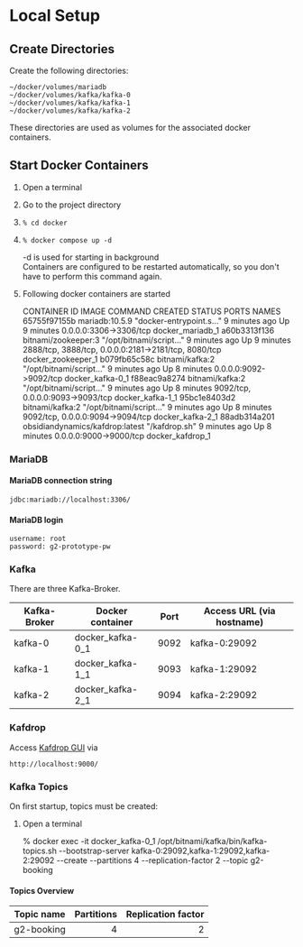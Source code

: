 # Local Setup

## Create Directories
Create the following directories:

    ~/docker/volumes/mariadb
    ~/docker/volumes/kafka/kafka-0
    ~/docker/volumes/kafka/kafka-1
    ~/docker/volumes/kafka/kafka-2

These directories are used as volumes for the associated docker containers.

## Start Docker Containers
1. Open a terminal


2. Go to the project directory


3.     % cd docker


4.     % docker compose up -d  
   -d is used for starting in background  
   Containers are configured to be restarted automatically, so you don't have to perform this command again.


5. Following docker containers are started


    CONTAINER ID   IMAGE                                 COMMAND                  CREATED         STATUS         PORTS                                                  NAMES
    65755f97155b   mariadb:10.5.9                        "docker-entrypoint.s…"   9 minutes ago   Up 9 minutes   0.0.0.0:3306->3306/tcp                                 docker_mariadb_1
    a60b3313f136   bitnami/zookeeper:3                   "/opt/bitnami/script…"   9 minutes ago   Up 9 minutes   2888/tcp, 3888/tcp, 0.0.0.0:2181->2181/tcp, 8080/tcp   docker_zookeeper_1
    b079fb65c58c   bitnami/kafka:2                       "/opt/bitnami/script…"   9 minutes ago   Up 8 minutes   0.0.0.0:9092->9092/tcp                                 docker_kafka-0_1
    f88eac9a8274   bitnami/kafka:2                       "/opt/bitnami/script…"   9 minutes ago   Up 8 minutes   9092/tcp, 0.0.0.0:9093->9093/tcp                       docker_kafka-1_1
    95bc1e8403d2   bitnami/kafka:2                       "/opt/bitnami/script…"   9 minutes ago   Up 8 minutes   9092/tcp, 0.0.0.0:9094->9094/tcp                       docker_kafka-2_1
    88adb314a201   obsidiandynamics/kafdrop:latest       "/kafdrop.sh"            9 minutes ago   Up 8 minutes   0.0.0.0:9000->9000/tcp                                 docker_kafdrop_1

### MariaDB
#### MariaDB connection string

    jdbc:mariadb://localhost:3306/

#### MariaDB login

    username: root
    password: g2-prototype-pw

### Kafka
There are three Kafka-Broker.

| Kafka-Broker | Docker container | Port | Access URL (via hostname) |
| ------------ | ---------------- | ---- | ------------------------- |
| kafka-0      | docker_kafka-0_1 | 9092 | kafka-0:29092             |
| kafka-1      | docker_kafka-1_1 | 9093 | kafka-1:29092             |
| kafka-2      | docker_kafka-2_1 | 9094 | kafka-2:29092             |

### Kafdrop
Access [Kafdrop GUI](http://localhost:9000/) via  

    http://localhost:9000/

### Kafka Topics
On first startup, topics must be created:
1. Open a terminal


    % docker exec -it docker_kafka-0_1 /opt/bitnami/kafka/bin/kafka-topics.sh --bootstrap-server kafka-0:29092,kafka-1:29092,kafka-2:29092 --create --partitions 4 --replication-factor 2 --topic g2-booking

#### Topics Overview
| Topic name    | Partitions | Replication factor |
| ------------- | ---------: | -----------------: |
| g2-booking    | 4          | 2                  |
